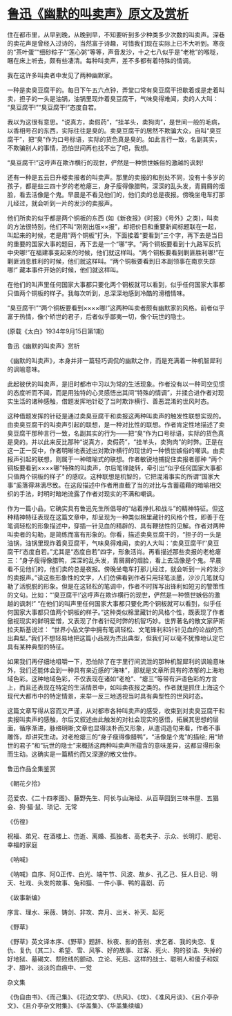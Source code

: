 # [鲁迅《幽默的叫卖声》原文及赏析](https://www.vrrw.net/wx/9205.html)

住在都市里，从早到晚，从晚到早，不知要听到多少种类多少次数的叫卖声。深巷的卖花声是曾经入过诗的，当然富于诗趣，可惜我们现在实际上已不大听到。寒夜的“茶叶蛋”“细砂粽子”“莲心粥”等等，声音发沙，十之七八似乎是“老枪”的喉咙，睏在床上听去，颇有些凄清。每种叫卖声，差不多都有着特殊的情调。

我在这许多叫卖者中发见了两种幽默家。

一种是卖臭豆腐干的。每日下午五六点钟，弄堂口常有臭豆腐干担歇着或是走着叫卖，担子的一头是油锅，油锅里现炸着臭豆腐干，气味臭得难闻，卖的人大叫： “臭豆腐干!”“臭豆腐干!”态度自若。

我以为这很有意思。“说真方，卖假药”，“挂羊头，卖狗肉”，是世间一般的毛病，以香相号召的东西，实际往往是臭的。卖臭豆腐干的居然不欺骗大众，自叫“臭豆腐干”，把“臭”作为口号标语，实际的货色真是臭的。如此言行一致，名副其实，不欺骗别人的事情，恐怕世间再也找不出了吧，我想。

“臭豆腐干!”这呼声在欺诈横行的现世，俨然是一种愤世嫉俗的激越的讽刺!



还有一种是五云日升楼卖报者的叫卖声。那里的卖报的和别处不同，没有十多岁的孩子，都是些三四十岁的老枪瘪三，身子瘦得像腊鸭，深深的乱头发，青屑屑的烟脸，看去活像是个鬼。早晨是不看见他们的，他们卖的总是夜报。傍晚坐电车打那儿经过，就会听到一片的发沙的卖报声。

他们所卖的似乎都是两个铜板的东西 (如《新夜报》《时报》《号外》之类)，叫卖的方法很特别，他们不叫“刚刚出版××报”，却把价目和重要新闻标题联在一起，叫起来的时候，老是用“两个铜板”打头，下面接着“要看到”三个字，再下去是当日的重要的国家大事的题目，再下去是一个“哪”字。“两个铜板要看到十九路军反抗中央哪!”在福建事变起来的时候，他们就这样叫。“两个铜板要看到剿匪胜利哪!”在剿匪消息胜利的时候，他们就这样叫。“两个铜板要看到日本副领事在南京失踪哪!” 藏本事件开始的时候，他们就这样叫。

在他们的叫声里任何国家大事都只要化两个铜板就可以看到，似乎任何国家大事都只值两个铜板的样子。我每次听到，总深深地感到冷酷的滑稽情味。

“臭豆腐干!”“两个铜板要看到××××哪!”这两种叫卖者颇有幽默家的风格。前者似乎富于热情，像个矫世的君子，后者似乎鄙夷一切，像个玩世的隐士。

(原载《太白》1934年9月15日第1期)

鲁迅《幽默的叫卖声》赏析

《幽默的叫卖声》，本身并非一篇轻巧调侃的幽默之作，而是充满着一种机智犀利的讽喻意味。

此起彼伏的叫卖声，是旧时都市中习以为常的生活现象。作者没有以一种司空见惯的态度听而不闻，而是用独特的心灵感悟出其间“特殊的情调”，并揉合进作者对现实生活的诸种感触，借题发挥地针砭了当时欺诈横行、善恶混淆的世风时态。

这种借题发挥的针砭是通过卖臭豆腐干和卖报这两种叫卖声的触发性联想实现的。由卖臭豆腐干的叫卖声引起的联想，是一种对比性的联想。作者肯定性地描述了卖臭豆腐干那种言行一致，名副其实的行为——把“臭”作为口号标语，实际的货色真是臭的。并以此来反比那种“说真方，卖假药”，“挂羊头，卖狗肉”的时弊。正是在这一正一反中，作者明晰地表述出对欺诈横行的现世的一种愤世嫉俗的嘲讽。由卖报声引起的联想，则属于一种暗喻式的联想。作者敏锐地捕捉住卖报者那种 “两个铜板要看到××××哪”特殊的叫卖声，尔后笔锋陡转，牵引出“似乎任何国家大事都只值两个铜板的样子” 的感叹。这种联想是机智的，它把混淆事实的所谓“国家大事”奚落得淋漓尽致。在这段描述中作者用直截了当的对比与含蓄蕴藉的暗喻相交织的手法，时明时暗地流露了作者对现实的不满和嘲讽。

作为一篇小品，它确实具有鲁迅先生所倡导的“站着挣扎和战斗”的精神特征。但这种精神特征表现在这篇文章中，却呈现为一种类似棉里藏针的风格个性，即善于在笔调轻松的形象描述中，穿插一针见血的精辟的、具有鞭挞性的见解。作者对两种叫卖者的勾勒，是简练而富有形象的。你看，描述卖臭豆腐干的，“担子的一头是油锅，油锅里现炸着臭豆腐干，气味臭得难闻，卖的人大叫：‘卖臭豆腐干!’‘臭豆腐干!’态度自若。”尤其是“态度自若”四字，形象活肖。再看描述那些卖报的老枪瘪三：“身子瘦得像腊鸭，深深的乱头发，青屑屑的烟脸，看上去活像是个鬼。早晨看不见他们的，他们卖的总是夜报。傍晚坐电车打那儿经过，就会听到一片的发沙的卖报声。”读这些形象性的文字，人们仿佛看到作者只用轻笔淡墨，沙沙几笔就勾勒了活脱脱的形象。但是在这轻松的笔调中，作者不时挥写出锋利如短刃的警策性的文句。比如：“‘臭豆腐干!’这呼声在欺诈横行的现世，俨然是一种愤世嫉俗的激越的讽刺!” “在他们的叫声里任何国家大事都只要化两个铜板就可以看到，似乎任何国家大事都只值两个铜板的样子。”这种类似棉里藏针的风格个性，既表现了作者傲视现实的鲜明爱憎，又表现了作者针砭时弊的机智巧妙。世界著名的散文家萨斯拉夫斯基说过： “世界小品文学中拥有笔调轻松、文笔锋利和针针见血的论战的杰出典型。”我们不想轻易地把这篇小品视为杰出典型，但我们可以毫不犹豫地认定它具有某种典型的特征。

如果我们再仔细地咀嚼一下，恐怕除了在字里行间流泄的那种机智犀利的讽喻意味外，我们还能体会到一种具有亲近感的“海味”，那就是文章所具有的浓郁的上海地域色彩。这种地域色彩，不仅表现在诸如“老枪”、“瘪三”等带有沪语色彩的方言上，而且还表现在特定的生活情景中，如叫卖夜报之类的。作者就是抓住上海这个现代大都市中的特定情景，来举一反三地透视当时具有典型性的世风时态。

这篇文章写得从容而又严谨，从对都市各种叫卖声的感受，收束到对卖臭豆腐干和卖报叫卖声的感触，尔后又叙述由此触发的对社会现实的感悟，拓展其思想的层面，循序渐进，脉络明晰;文章也显得淡朴而又形象，从遣词造句来看，作者不事雕饰，却讲究生动。对老枪瘪三的“身子瘦得像腊鸭”，“活像是个鬼”的描绘; 用“矫世的君子”和“玩世的隐士”来概括这两种叫卖声所蕴含的意味差异，这都显得形象而生动。这确实是一篇精约而又深邃的散文佳作。

鲁迅作品全集鉴赏

《朝花夕拾》

范爱农、《二十四孝图》、藤野先生、阿长与山海经、从百草园到三味书屋、五猖会、狗·猫·鼠、琐记、无常

《仿徨》

祝福、弟兄、在酒楼上、伤逝、离婚、孤独者、高老夫子、示众、长明灯、肥皂、幸福的家庭

《呐喊》

《呐喊》自序、阿Q正传、白光、端午节、风波、故乡、孔乙己、狂人日记、明天、社戏、头发的故事、兔和猫、一件小事、鸭的喜剧、药

《故事新编》

序言、理水、采薇、铸剑、非攻、奔月、出关、补天、起死

《野草》

《野草》英文译本序、《野草》题辞、秋夜、影的告别、求乞者、我的失恋、复仇、复仇〔其二〕、希望、雪、风筝、好的故事、过客、死火、狗的驳诘、失掉的好地狱、墓碣文、颓败线的颤动、立论、死后、这样的战士、聪明人和傻子和奴才、腊叶、淡淡的血痕中、一觉

杂文集

《伪自由书》、《而己集》、《花边文学》、《热风》、《坟》、《准风月谈》、《且介亭杂文》、《且介亭杂文附集》、《华盖集》、《华盖集续编》

